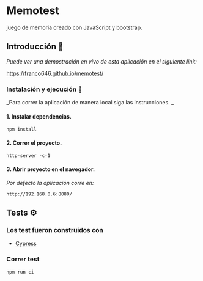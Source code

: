 # Memotest
juego de memoria creado con JavaScript y bootstrap.

## Introducción 🚀

_Puede ver una demostración en vivo de esta aplicación en el siguiente link:_

https://franco646.github.io/memotest/

### Instalación y ejecución 🔧

_Para correr la aplicación de manera local siga las instrucciones. _

#### 1. Instalar dependencias.
```
npm install
```
#### 2. Correr el proyecto.
```
http-server -c-1
```
#### 3. Abrir proyecto  en el navegador.
_Por defecto la aplicación corre en:_
```
http://192.168.0.6:8080/
```

## Tests ⚙️
### Los test fueron construidos con
* [Cypress](https://www.cypress.io/)

### Correr test
```
npm run ci
```
